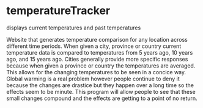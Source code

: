 # temperatureTracker
displays current temperatures and past temperatures


Website that generates temperature comparison for any location across different time periods. When given a city, province or country current temperature data is compared to temperatures from 5 years ago, 10 years ago, and 15 years ago. Cities generally provide more specific responses because when given a province or country the temperatures are averaged. This allows for the changing temperatures to be seen in a concice way. Global warming is a real problem however people continue to deny it because the changes are drastice but they happen over a long time so the effects seem to be minute. This program will allow people to see that these small changes compound and the effects are getting to a point of no return.